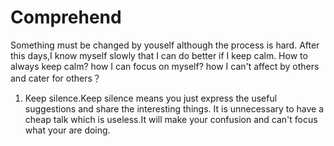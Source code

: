 # Comprehend 

Something must be changed by youself although the process is hard.
After this days,I know myself slowly that I can do better if I keep calm.
How to always keep calm? how I can focus on myself? how I can't affect by others and cater for others？

1. Keep silence.Keep silence means you just express the useful suggestions and share the interesting things.
It is unnecessary to have a cheap talk which is useless.It will make your confusion and can't focus what your are doing.
